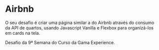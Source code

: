 # Airbnb

O seu desafio é criar uma página similar a do Airbnb através do consumo da API de quartos, 
usando Javascript Vanilla e Flexbox para organizá-los em cards na tela.

Desafio da 9ª Semana do Curso da Gama Experience.

